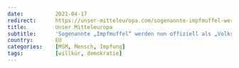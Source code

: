```yaml
---
date:          2021-04-17
redirect:      https://unser-mitteleuropa.com/sogenannte-impfmuffel-werden-nun-offiziell-als-volksfeinde-bezeichnet/
title:         Unser Mitteleuropa
subtitle:      'Sogenannte „Impfmuffel“ werden nun offiziell als „Volksfeinde“ bezeichnet'
country:       EU
categories:    [MSM, Mensch, Impfung]
tags:          [willkür, demokratie]
---
```


